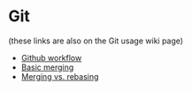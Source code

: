 
# Git 
(these links are also on the Git usage wiki page)
* [Github workflow](https://guides.github.com/introduction/flow/index.html)
* [Basic merging](http://git-scm.com/book/en/v2/Git-Branching-Basic-Branching-and-Merging)
* [Merging vs. rebasing](https://www.atlassian.com/git/tutorials/merging-vs-rebasing/)
